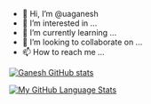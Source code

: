 - 👋 Hi, I’m @uaganesh
- 👀 I’m interested in ...
- 🌱 I’m currently learning ...
- 💞️ I’m looking to collaborate on ...
- 📫 How to reach me ...

<!---
uaganesh/uaganesh is a ✨ special ✨ repository because its `README.md` (this file) appears on your GitHub profile.
You can click the Preview link to take a look at your changes.
--->
[![Ganesh GitHub stats](https://github-readme-stats.vercel.app/api?username=uaganesh)](https://github.com/anuraghazra/github-readme-stats)

[![My GitHub Language Stats](https://github-readme-stats.vercel.app/api/top-langs/?username=uaganesh&langs_count=5&theme=tokyonight)]()

